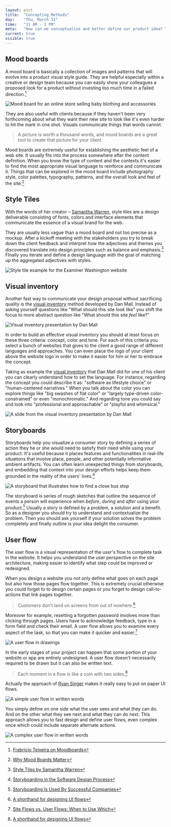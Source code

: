 ```yaml
---
layout: post
title:  "Concepting Methods"
day:    "Thu, March 31"
time:   "11 AM - 1 PM"
meta:   "How can we conceptualize and better define our product idea? There are some tools like mood boards, storyboards and user flows definition that help us along the way"
current: true
visible: true
---
```


## Mood boards

A mood board is basically a collection of images and patterns that will evolve into a product visual style guide. They are helpful especially within a creative or design team because you can easily show your colleagues a proposed look for a product without investing too much time in a failed direction.[^1]

![Mood board for an online store selling baby blothing and accessories](../uploads/2016/03/mood-board-1.jpg)

They are also useful with clients because if they haven't been very forthcoming about what they want their new site to look like it's even harder to hit the mark in one shot. Visuals communicate things that words cannot. 

> A picture is worth a thousand words, and mood boards are a great tool to create that picture for your client. 

Mood boards are extremely useful for establishing the aesthetic feel of a web site. It usually fits into the process somewhere after the content definition. When you know the type of content and the contexts it's easier to find the most appropriate visual language to reinforce and communicate it. Things that can be explored in the mood board include photography style, color palettes, typography, patterns, and the overall look and feel of the site.[^2]

## Style Tiles

With the words of her creator – [Samantha Warren](http://samanthatoy.com/), style tiles are a design deliverable consisting of fonts, colors and interface elements that communicate the essence of a visual brand for the web.

They are usually less vague than a mood board and not too precise as a mockup. After a kickoff meeting with the stakeholders you try to break down the client feedback and interpret how the adjectives and themes you discovered translate into design principles such as balance and emphasis.[^3]
FInally you iterate and define a design language with the goal of matching up the aggregated adjectives with styles.

![Style tile example for the Examiner Washington website](../uploads/2016/03/style-tile-3.jpg)


## Visual inventory

Another fast way to communicate your design proposal without sacrificing quality is the [visual inventory](http://www.danielmall.com/articles/visual-inventory/) method developed by Dan Mall. Instead of asking yourself questions like "What should this site _look_ like" you shift the focus to more abstract question like "What should this site _feel_ like?"

![Visual inventory presentation by Dan Mall](../uploads/2016/03/visual-inventory.jpg)

In order to build an effective visual inventory you should at least focus on these three criteria: concept, color and tone. For each of this criteria you select a bunch of websites that gives to the client a good range of different languages and approaches. You can even place the logo of your client above the website logo in order to make it easier for him or her to embrace the concept.

Taking as example the [visual inventory](https://speakerdeck.com/danielmall/sifter-visual-inventory) that Dan Mall did for one of his client you can clearly understand how to set the language. For instance, regarding the concept you could describe it as: "software as lifestyle choice" or "human-centered narratives." When you talk about the color you can explore things like "big swashes of flat color" or "largely type-driven color-constrained" or even "monochromatic." And regarding tone you could say and look into "professional and approachable" or "playful and whimsical."

![A slide from the visual inventory presentation by Dan Mall](../uploads/2016/03/visual-inventory-2.jpg)

## Storyboards

Storyboards help you visualize a consumer story by defining a series of action they he or she would need to satisfy their need while using your product. It's useful because it places features and functionalities in real-life situations that involve place, people, and other potentially informative ambient artifacts. You can often learn unexpected things from storyboards, and embedding that context into your design efforts helps keep them grounded in the reality of the users' lives.[^4]

![A storyboard that illustrates how to find a close bus stop](../uploads/2016/03/storyboard.jpg)

The storyboard is series of rough sketches that outline the sequence of events a person will experience when _before_, _during_ and _after_ using your product.[^5] Usually a story is defined by a problem, a solution and a benefit. So as a designer you should try to understand and contextualize the problem. Then you should ask yourself if your solution solves the problem completely and finally outline is your idea delight the consumer.

## User flow

The user flow is a visual representation of the user's flow to complete task in the website. It helps you understand the user perspective on the site architecture, making easier to identify what step could be improved or redesigned. 

When you design a website you not only define what goes on each page but also how those pages flow together. This is extremely crucial otherwise you could forget to to design certain pages or you forget to design call-to-actions that link pages together.

> Customers don't land on screens from out of nowhere.[^6]

Moreover for example, resetting a forgotten password involves more than clicking through pages. Users have to acknowledge feedback, type in a form field and check their email. A user flow allows you to examine every aspect of the task, so that you can make it quicker and easier.[^7]

![A user flow in drawings](../uploads/2016/03/user-flow-1.jpg)

In the early stages of your project can happen that some portion of your website or app are entirely undesigned. A user flow doesn't necessarily required to be drawn but it can also be written text. 

> Each moment in a flow is like a coin with two sides.[^6]

Actually the approach of [Ryan Singer](https://signalvnoise.com/posts/1926-a-shorthand-for-designing-ui-flows) makes it really easy to put on paper UI flows. 

![A simple user flow in written words](../uploads/2016/03/user-flow-2.jpg)

You simply define on one side what the user sees and what they can do. And on the other what they see next and what they can do next. This approach allows you to fast design and define user flows, even complex once which could include separate alternate actions. 

![A complex user flow in written words](../uploads/2016/03/user-flow-3.jpg)

[^1]: [Frabricio Teixeira on Moodboards](https://gibbon.co/UXdesign/ux-moodboards)
[^2]: [Why Mood Boards Matter](http://www.webdesignerdepot.com/2008/12/why-mood-boards-matter/)
[^3]: [Style Tiles by Samantha Warren](http://styletil.es/)
[^4]: [Storyboarding in the Software Design Process](https://uxmag.com/articles/storyboarding-in-the-software-design-process)
[^5]: [Storyboarding Is Used By Successful Companies](http://www.storyboardthat.com/articles/business/case-studies)
[^6]: [A shorthand for designing UI flows](https://signalvnoise.com/posts/1926-a-shorthand-for-designing-ui-flows)
[^7]: [Site Flows vs. User Flows: When to Use Which](http://uxmovement.com/wireframes/site-flows-vs-user-flows-when-to-use-which/)